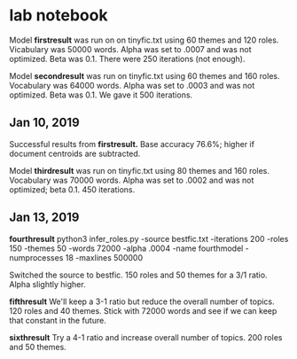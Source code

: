 lab notebook
=============

Model **firstresult** was run on on tinyfic.txt using 60 themes and 120 roles. Vicabulary was 50000 words. Alpha was set to .0007 and was not optimized. Beta was 0.1. There were 250 iterations (not enough).

Model **secondresult** was run on tinyfic.txt using 60 themes and 160 roles. Vocabulary was 64000 words. Alpha was set to .0003 and was not optimized. Beta was 0.1. We gave it 500 iterations.

Jan 10, 2019
------------
Successful results from **firstresult.** Base accuracy 76.6%; higher if document centroids are subtracted.

Model **thirdresult** was run on tinyfic.txt using 80 themes and 160 roles. Vocabulary was 70000 words. Alpha was set to .0002 and was not optimized; beta 0.1. 450 iterations.

Jan 13, 2019
------------

**fourthresult**
python3 infer_roles.py -source bestfic.txt -iterations 200 -roles 150 -themes 50 -words 72000 -alpha .0004 -name fourthmodel -numprocesses 18 -maxlines 500000

Switched the source to bestfic. 150 roles and 50 themes for a 3/1 ratio. Alpha slightly higher.

**fifthresult**
We'll keep a 3-1 ratio but reduce the overall number of topics. 120 roles and 40 themes. Stick with 72000 words and see if we can keep that constant in the future.

**sixthresult**
Try a 4-1 ratio and increase overall number of topics. 200 roles and 50 themes.
